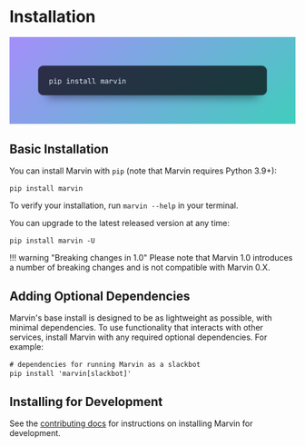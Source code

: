 # Installation

![](../../img/heroes/pip_install_marvin_hero.png)

## Basic Installation

You can install Marvin with `pip` (note that Marvin requires Python 3.9+):

```shell
pip install marvin
``` 

To verify your installation, run `marvin --help` in your terminal. 

You can upgrade to the latest released version at any time:

```shell
pip install marvin -U
```

!!! warning "Breaking changes in 1.0"
    Please note that Marvin 1.0 introduces a number of breaking changes and is not compatible with Marvin 0.X.

## Adding Optional Dependencies
Marvin's base install is designed to be as lightweight as possible, with minimal dependencies. To use functionality that interacts with other services, install Marvin with any required optional dependencies. For example:

```shell
# dependencies for running Marvin as a slackbot
pip install 'marvin[slackbot]'
```


## Installing for Development
See the [contributing docs](/src/development_guide/) for instructions on installing Marvin for development.
